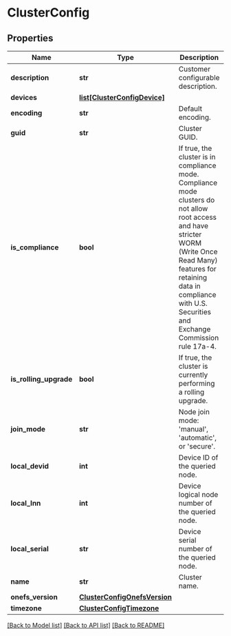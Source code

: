 # ClusterConfig

## Properties
Name | Type | Description | Notes
------------ | ------------- | ------------- | -------------
**description** | **str** | Customer configurable description. | 
**devices** | [**list[ClusterConfigDevice]**](ClusterConfigDevice.md) |  | 
**encoding** | **str** | Default encoding. | 
**guid** | **str** | Cluster GUID. | 
**is_compliance** | **bool** | If true, the cluster is in compliance mode.  Compliance mode clusters do not allow root access and have stricter WORM (Write Once Read Many) features for retaining data in compliance with U.S. Securities and Exchange Commission rule 17a-4. | 
**is_rolling_upgrade** | **bool** | If true, the cluster is currently performing a rolling upgrade. | 
**join_mode** | **str** | Node join mode: &#39;manual&#39;, &#39;automatic&#39;, or &#39;secure&#39;. | 
**local_devid** | **int** | Device ID of the queried node. | 
**local_lnn** | **int** | Device logical node number of the queried node. | 
**local_serial** | **str** | Device serial number of the queried node. | 
**name** | **str** | Cluster name. | 
**onefs_version** | [**ClusterConfigOnefsVersion**](ClusterConfigOnefsVersion.md) |  | 
**timezone** | [**ClusterConfigTimezone**](ClusterConfigTimezone.md) |  | 

[[Back to Model list]](../README.md#documentation-for-models) [[Back to API list]](../README.md#documentation-for-api-endpoints) [[Back to README]](../README.md)


